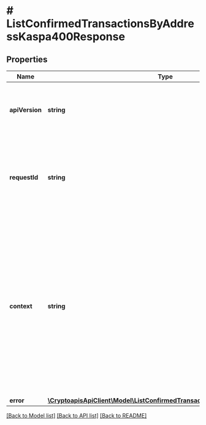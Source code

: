 # # ListConfirmedTransactionsByAddressKaspa400Response

## Properties

Name | Type | Description | Notes
------------ | ------------- | ------------- | -------------
**apiVersion** | **string** | Specifies the version of the API that incorporates this endpoint. |
**requestId** | **string** | Defines the ID of the request. The &#x60;requestId&#x60; is generated by Crypto APIs and it&#39;s unique for every request. |
**context** | **string** | In batch situations the user can use the context to correlate responses with requests. This property is present regardless of whether the response was successful or returned as an error. &#x60;context&#x60; is specified by the user. | [optional]
**error** | [**\CryptoapisApiClient\Model\ListConfirmedTransactionsByAddressKaspaE400**](ListConfirmedTransactionsByAddressKaspaE400.md) |  |

[[Back to Model list]](../../README.md#models) [[Back to API list]](../../README.md#endpoints) [[Back to README]](../../README.md)

